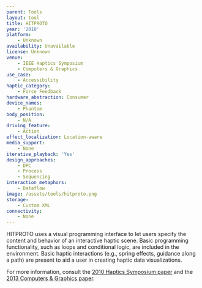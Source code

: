 ```yaml
---
parent: Tools
layout: tool
title: HITPROTO
year: '2010'
platform:
    - Unknown
availability: Unavailable
license: Unknown
venue:
    - IEEE Haptics Symposium
    - Computers & Graphics
use_case:
    - Accessibility
haptic_category:
    - Force Feedback
hardware_abstraction: Consumer
device_names:
    - Phantom
body_position:
    - N/A
driving_feature:
    - Action
effect_localization: Location-aware
media_support:
    - None
iterative_playback: 'Yes'
design_approaches:
    - DPC
    - Process
    - Sequencing
interaction_metaphors:
    - Dataflow
image: /assets/tools/hitproto.png
storage:
    - Custom XML
connectivity:
    - None
---
```

HITPROTO uses a visual programming interface to let users specify the content and behavior of an interactive haptic scene.
Basic programming functionality, such as loops and conditional logic, are included in the environment.
Basic haptic interactions (e.g., spring effects, guidance along a path) are present to aid a user in creating haptic data visualizations.

For more information, consult the [2010 Haptics Symposium paper](https://doi.org/10.1109/HAPTIC.2010.5444647) and the [2013 Computers & Graphics paper](https://doi.org/10.1016/j.cag.2013.01.009).

